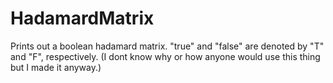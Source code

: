 # HadamardMatrix
Prints out a boolean hadamard matrix. "true" and "false" are denoted by "T" and "F", respectively. (I dont know why or how anyone would use this thing but I made it anyway.)
